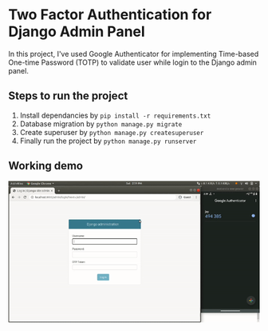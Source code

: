 # Two Factor Authentication for Django Admin Panel

In this project, I've used Google Authenticator for implementing Time-based One-time Password (TOTP) to validate user while login to the Django admin panel.

## Steps to run the project
1. Install dependancies by `pip install -r requirements.txt`
2. Database migration by `python manage.py migrate`
3. Create superuser by `python manage.py createsuperuser`
4. Finally run the project by `python manage.py runserver`

## Working demo
![Working Sample](https://github.com/jp9573/django-admin-2fa/blob/master/working_demo.gif)
